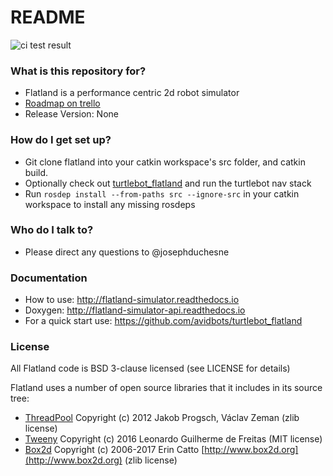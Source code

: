 # README #

![ci test result](https://travis-ci.org/avidbots/flatland.svg?branch=master "CI Test Result")


### What is this repository for? ###

* Flatland is a performance centric 2d robot simulator
* [Roadmap on trello](https://trello.com/b/s9poP2Jg/flatland-2d-simulator)
* Release Version: None

### How do I get set up? ###

* Git clone flatland into your catkin workspace's src folder, and catkin build.
* Optionally check out [turtlebot_flatland](https://github.com/avidbots/turtlebot_flatland) and run the turtlebot nav stack
* Run `rosdep install --from-paths src --ignore-src` in your catkin workspace to install any missing rosdeps

### Who do I talk to? ###

* Please direct any questions to @josephduchesne

### Documentation ###

* How to use: http://flatland-simulator.readthedocs.io
* Doxygen: http://flatland-simulator-api.readthedocs.io
* For a quick start use: https://github.com/avidbots/turtlebot_flatland

### License ###
All Flatland code is BSD 3-clause licensed (see LICENSE for details)

Flatland uses a number of open source libraries that it includes in its source tree:
- [ThreadPool](https://github.com/progschj/ThreadPool) Copyright (c) 2012 Jakob Progsch, Václav Zeman (zlib license)
- [Tweeny](https://github.com/mobius3/tweeny) Copyright (c) 2016 Leonardo Guilherme de Freitas (MIT license)
- [Box2d](https://github.com/erincatto/Box2D) Copyright (c) 2006-2017 Erin Catto [http://www.box2d.org](http://www.box2d.org) (zlib license)

